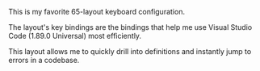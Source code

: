 This is my favorite 65-layout keyboard configuration.

The layout's key bindings are the bindings that help me use Visual Studio Code (1.89.0 Universal) most efficiently.

This layout allows me to quickly drill into definitions and instantly jump to errors in a codebase.
